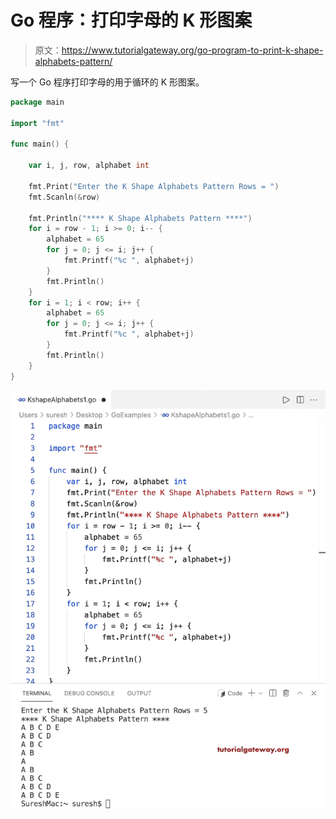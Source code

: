 # Go 程序：打印字母的 K 形图案

> 原文：<https://www.tutorialgateway.org/go-program-to-print-k-shape-alphabets-pattern/>

写一个 Go 程序打印字母的用于循环的 K 形图案。

```go
package main

import "fmt"

func main() {

	var i, j, row, alphabet int

	fmt.Print("Enter the K Shape Alphabets Pattern Rows = ")
	fmt.Scanln(&row)

	fmt.Println("**** K Shape Alphabets Pattern ****")
	for i = row - 1; i >= 0; i-- {
		alphabet = 65
		for j = 0; j <= i; j++ {
			fmt.Printf("%c ", alphabet+j)
		}
		fmt.Println()
	}
	for i = 1; i < row; i++ {
		alphabet = 65
		for j = 0; j <= i; j++ {
			fmt.Printf("%c ", alphabet+j)
		}
		fmt.Println()
	}
}
```

![Go Program to Print K Shape Alphabets Pattern](img/2f49646d09c5355a755e143f83d35512.png)